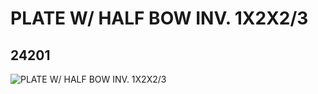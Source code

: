 # PLATE W/ HALF BOW INV. 1X2X2/3
## 24201
![PLATE W/ HALF BOW INV. 1X2X2/3](https://lc-www-live-s.legocdn.com/media/bricks/5/2/6138663.jpg)